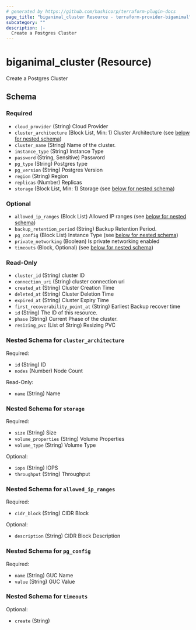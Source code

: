 ```yaml
---
# generated by https://github.com/hashicorp/terraform-plugin-docs
page_title: "biganimal_cluster Resource - terraform-provider-biganimal"
subcategory: ""
description: |-
  Create a Postgres Cluster
---
```


# biganimal_cluster (Resource)

Create a Postgres Cluster



<!-- schema generated by tfplugindocs -->
## Schema

### Required

- `cloud_provider` (String) Cloud Provider
- `cluster_architecture` (Block List, Min: 1) Cluster Architecture (see [below for nested schema](#nestedblock--cluster_architecture))
- `cluster_name` (String) Name of the cluster.
- `instance_type` (String) Instance Type
- `password` (String, Sensitive) Password
- `pg_type` (String) Postgres type
- `pg_version` (String) Postgres Version
- `region` (String) Region
- `replicas` (Number) Replicas
- `storage` (Block List, Min: 1) Storage (see [below for nested schema](#nestedblock--storage))

### Optional

- `allowed_ip_ranges` (Block List) Allowed IP ranges (see [below for nested schema](#nestedblock--allowed_ip_ranges))
- `backup_retention_period` (String) Backup Retention Period.
- `pg_config` (Block List) Instance Type (see [below for nested schema](#nestedblock--pg_config))
- `private_networking` (Boolean) Is private networking enabled
- `timeouts` (Block, Optional) (see [below for nested schema](#nestedblock--timeouts))

### Read-Only

- `cluster_id` (String) cluster ID
- `connection_uri` (String) cluster connection uri
- `created_at` (String) Cluster Creation Time
- `deleted_at` (String) Cluster Deletion Time
- `expired_at` (String) Cluster Expiry Time
- `first_recoverability_point_at` (String) Earliest Backup recover time
- `id` (String) The ID of this resource.
- `phase` (String) Current Phase of the cluster.
- `resizing_pvc` (List of String) Resizing PVC

<a id="nestedblock--cluster_architecture"></a>
### Nested Schema for `cluster_architecture`

Required:

- `id` (String) ID
- `nodes` (Number) Node Count

Read-Only:

- `name` (String) Name


<a id="nestedblock--storage"></a>
### Nested Schema for `storage`

Required:

- `size` (String) Size
- `volume_properties` (String) Volume Properties
- `volume_type` (String) Volume Type

Optional:

- `iops` (String) IOPS
- `throughput` (String) Throughput


<a id="nestedblock--allowed_ip_ranges"></a>
### Nested Schema for `allowed_ip_ranges`

Required:

- `cidr_block` (String) CIDR Block

Optional:

- `description` (String) CIDR Block Description


<a id="nestedblock--pg_config"></a>
### Nested Schema for `pg_config`

Required:

- `name` (String) GUC Name
- `value` (String) GUC Value


<a id="nestedblock--timeouts"></a>
### Nested Schema for `timeouts`

Optional:

- `create` (String)


